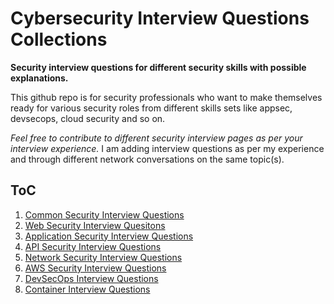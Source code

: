# Cybersecurity Interview Questions Collections
**Security interview questions for different security skills with possible explanations.**

This github repo is for security professionals who want to make themselves ready for various security roles from different skills sets like appsec, devsecops, cloud security and so on.

_Feel free to contribute to different security interview pages as per your interview experience._
I am adding interview questions as per my experience and through different network conversations on the same topic(s).

## ToC
1. [Common Security Interview Questions](common-security-interview-questions.md)
2. [Web Security Interview Quesitons](web-security-interview-questions.md)
3. [Application Security Interview Questions](application-security-interview-questions.md)
4. [API Security Interview Questions](api-security-interview-questions.d)
5. [Network Security Interview Questions](network-security-interview-questions.md)
6. [AWS Security Interview Questions](aws-security-interview-questions.md)
7. [DevSecOps Interview Questions](devsecops-interview-questions.md)
8. [Container Interview Questions](container-security-interview-questions.md)
